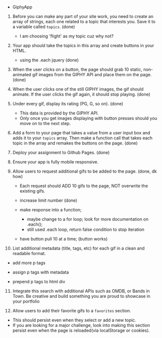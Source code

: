 * GiphyApp

1. Before you can make any part of your site work, you need to create an array of strings, each one related to a topic that interests you. Save it to a variable called `topics`. (done)
   * I am choosing 'flight' as my topic cuz why not?

2. Your app should take the topics in this array and create buttons in your HTML.
   * using the .each jquery (done)

3. When the user clicks on a button, the page should grab 10 static, non-animated gif images from the GIPHY API and place them on the page. (done)

4. When the user clicks one of the still GIPHY images, the gif should animate. If the user clicks the gif again, it should stop playing. (done)

5. Under every gif, display its rating (PG, G, so on). (done)
   * This data is provided by the GIPHY API.
   * Only once you get images displaying with button presses should you move on to the next step.

6. Add a form to your page that takes a value from a user input box and adds it to your `topics` array. Then make a function call that takes each topic in the array and remakes the buttons on the page. (done)

7. Deploy your assignment to Github Pages. (done)

8. Ensure your app is fully mobile responsive. 

9. Allow users to request additional gifs to be added to the page. (done, dk how)
   * Each request should ADD 10 gifs to the page, NOT overwrite the existing gifs.

   - increase limit number (done)
   
   - make response into a function;
      - maybe change to a for loop; look for more documentation on .each();
      * still used .each loop, return false condition to stop iteration

   - have button pull 10 at a time; (button works)

10. List additional metadata (title, tags, etc) for each gif in a clean and readable format.

   * add more p tags

   * assign p tags with metadata

   * prepend p tags to html div

11. Integrate this search with additional APIs such as OMDB, or Bands in Town. Be creative and build something you are proud to showcase in your portfolio

12. Allow users to add their favorite gifs to a `favorites` section.
   * This should persist even when they select or add a new topic.
   * If you are looking for a major challenge, look into making this section persist even when the page is reloaded(via localStorage or cookies).